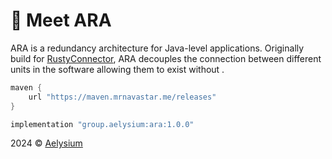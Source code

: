 # 👋 Meet ARA
ARA is a redundancy architecture for Java-level applications.
Originally build for [RustyConnector](https://github.com/Aelysium-Group/rustyconnector-core),
ARA decouples the connection between different units in the software allowing them to exist without .

```gradle
maven {
    url "https://maven.mrnavastar.me/releases"
}
```

```gradle
implementation "group.aelysium:ara:1.0.0"
```

2024 © [Aelysium](https://aelysium.group)
